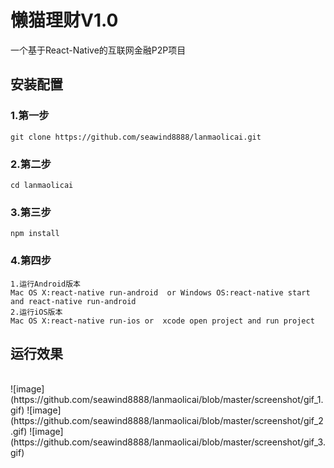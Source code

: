 # 懒猫理财V1.0
一个基于React-Native的互联网金融P2P项目

## 安装配置

### 1.第一步
```
git clone https://github.com/seawind8888/lanmaolicai.git
```
### 2.第二步
```
cd lanmaolicai
```
### 3.第三步
```
npm install
```
### 4.第四步
```
1.运行Android版本
Mac OS X:react-native run-android  or Windows OS:react-native start and react-native run-android
2.运行iOS版本
Mac OS X:react-native run-ios or  xcode open project and run project
```
## 运行效果 
<br/>
![image] (https://github.com/seawind8888/lanmaolicai/blob/master/screenshot/gif_1.gif)
![image] (https://github.com/seawind8888/lanmaolicai/blob/master/screenshot/gif_2.gif)
![image] (https://github.com/seawind8888/lanmaolicai/blob/master/screenshot/gif_3.gif)
